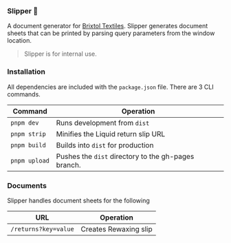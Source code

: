 ### Slipper 👟

A document generator for [Brixtol Textiles](https://brixtoltextiles.com). Slipper generates document sheets that can be printed by parsing query parameters from the window location.

> Slipper is for internal use.

### Installation

All dependencies are included with the `package.json` file. There are 3 CLI commands.

| Command       | Operation                                           |
| ------------- | --------------------------------------------------- |
| `pnpm dev`    | Runs development from `dist`                        |
| `pnpm strip`  | Minifies the Liquid return slip URL                 |
| `pnpm build`  | Builds into `dist` for production                   |
| `pnpm upload` | Pushes the `dist` directory to the gh-pages branch. |

### Documents

Slipper handles document sheets for the following

| URL                 | Operation                           |
| ------------------- | ----------------------------------- |
| `/returns?key=value` | Creates Rewaxing slip               |

